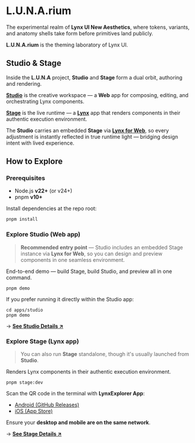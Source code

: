 # L.U.N.A.rium

The experimental realm of **Lynx UI New Aesthetics**, where tokens, variants, and anatomy shells take form before primitives land publicly.

**L.U.N.A.rium** is the theming laboratory of Lynx UI.

## Studio & Stage

Inside the **L.U.N.A** project, **Studio** and **Stage** form a dual orbit, authoring and rendering.

[**Studio**](./apps/studio/README.md) is the creative workspace — a **Web** app for composing, editing, and orchestrating Lynx components.

[**Stage**](./apps/stage/README.md) is the live runtime — a [**Lynx**](https://lynxjs.org/) app that renders components in their authentic execution environment.

The **Studio** carries an embedded **Stage** via [**Lynx for Web**](https://lynxjs.org/guide/start/integrate-with-existing-apps.html#platform=web), so every adjustment is instantly reflected in true runtime light — bridging design intent with lived experience.

## How to Explore

### Prerequisites

- Node.js **v22+** (or v24+)
- pnpm **v10+**

Install dependencies at the repo root:

```bash
pnpm install
```

### Explore Studio (Web app)

> **Recommended entry point** — Studio includes an embedded Stage instance via **Lynx for Web**, so you can design and preview components in one seamless environment.

End-to-end demo — build Stage, build Studio, and preview all in one command.

```
pnpm demo
```

If you prefer running it directly within the Studio app:

```
cd apps/studio
pnpm demo
```

→ [**See Studio Details ↗**](./apps/studio/README.md)

### Explore Stage (Lynx app)

> You can also run **Stage** standalone, though it's usually launched from **Studio**.

Renders Lynx components in their authentic execution environment.

```
pnpm stage:dev
```

Scan the QR code in the terminal with **LynxExplorer App**:

- [Android (GitHub Releases)](https://github.com/lynx-family/lynx/releases/latest)
- [iOS (App Store)](https://apps.apple.com/ca/app/lynx-go-dev-explorer/id6743227790)

Ensure your **desktop and mobile are on the same network**.

→ [**See Stage Details ↗**](./apps/stage/README.md)
